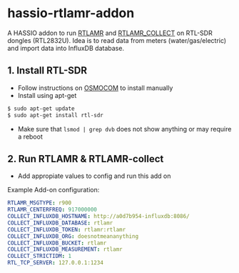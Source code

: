 # hassio-rtlamr-addon

A HASSIO addon to run [RTLAMR](https://github.com/bemasher/rtlamr) and [RTLAMR_COLLECT](https://github.com/bemasher/rtlamr-collect) on RTL-SDR dongles (RTL2832U). Idea is to read data from meters (water/gas/electric) and import data into InfluxDB database.

## 1. Install RTL-SDR

- Follow instructions on [OSMOCOM](https://osmocom.org/projects/rtl-sdr/wiki/Rtl-sdr) to install manually
- Install using apt-get

```bash
$ sudo apt-get update
$ sudo apt-get install rtl-sdr
```
- Make sure that `lsmod | grep dvb` does not show anything or may require a reboot

## 2. Run RTLAMR & RTLAMR-collect

- Add appropiate values to config and run this add on

Example Add-on configuration:

```yaml
RTLAMR_MSGTYPE: r900
RTLAMR_CENTERFREQ: 917000000
COLLECT_INFLUXDB_HOSTNAME: http://a0d7b954-influxdb:8086/
COLLECT_INFLUXDB_DATABASE: rtlamr
COLLECT_INFLUXDB_TOKEN: rtlamr:rtlamr
COLLECT_INFLUXDB_ORG: doesnotmeananything
COLLECT_INFLUXDB_BUCKET: rtlamr
COLLECT_INFLUXDB_MEASUREMENT: rtlamr
COLLECT_STRICTIDM: 1
RTL_TCP_SERVER: 127.0.0.1:1234
```